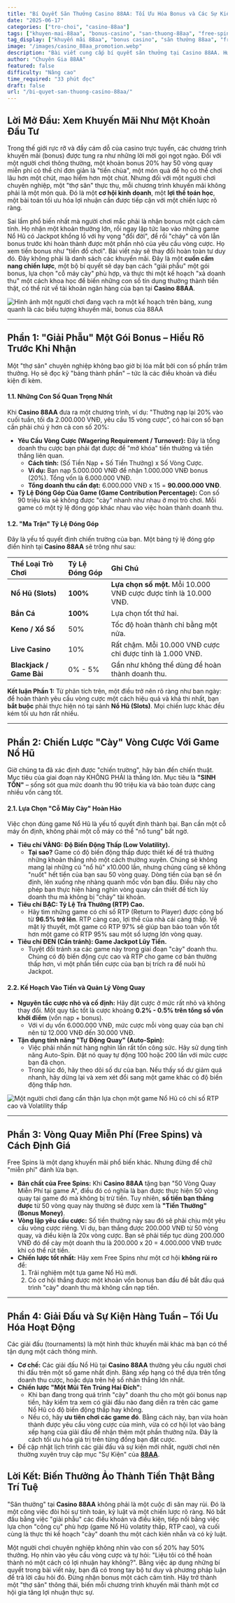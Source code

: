 ```yaml
---
title: "Bí Quyết Săn Thưởng Casino 88AA: Tối Ưu Hóa Bonus và Các Sự Kiện Hàng Tuần Để Gia Tăng Lợi Nhuận"
date: "2025-06-17"
categories: ["tro-choi", "casino-88aa"]
tags: ["khuyen-mai-88aa", "bonus-casino", "san-thuong-88aa", "free-spins", "kinh-nghiem-casino", "casino-uy-tin", "meo-choi-casino"]
tag_display: ["khuyến mãi 88aa", "bonus casino", "săn thưởng 88aa", "free spins", "kinh nghiệm casino", "casino uy tín", "mẹo chơi casino"]
image: "/images/casino_88aa_promotion.webp"
description: "Bài viết cung cấp bí quyết săn thưởng tại Casino 88AA. Hướng dẫn chi tiết chiến lược 'cày' vòng cược với game Nổ Hũ, cách định giá Free Spins và tận dụng sự kiện hàng tuần để tối đa hóa lợi nhuận."
author: "Chuyên Gia 88AA"
featured: false
difficulty: "Nâng cao"
time_required: "33 phút đọc"
draft: false
url: "/bi-quyet-san-thuong-casino-88aa/"
---
```


## Lời Mở Đầu: Xem Khuyến Mãi Như Một Khoản Đầu Tư

Trong thế giới rực rỡ và đầy cám dỗ của casino trực tuyến, các chương trình khuyến mãi (bonus) được tung ra như những lời mời gọi ngọt ngào. Đối với một người chơi thông thường, một khoản bonus 20% hay 50 vòng quay miễn phí có thể chỉ đơn giản là "tiền chùa", một món quà để họ có thể chơi lâu hơn một chút, mạo hiểm hơn một chút. Nhưng đối với một người chơi chuyên nghiệp, một "thợ săn" thực thụ, mỗi chương trình khuyến mãi không phải là một món quà. Đó là một **cơ hội kinh doanh**, một **lợi thế toán học**, một bài toán tối ưu hóa lợi nhuận cần được tiếp cận với một chiến lược rõ ràng.

Sai lầm phổ biến nhất mà người chơi mắc phải là nhận bonus một cách cảm tính. Họ nhận một khoản thưởng lớn, rồi ngay lập tức lao vào những game Nổ Hũ có Jackpot khổng lồ với hy vọng "đổi đời", để rồi "cháy" cả vốn lẫn bonus trước khi hoàn thành được một phần nhỏ của yêu cầu vòng cược. Họ xem tiền bonus như "tiền đồ chơi". Bài viết này sẽ thay đổi hoàn toàn tư duy đó. Đây không phải là danh sách các khuyến mãi. Đây là một **cuốn cẩm nang chiến lược**, một bộ bí quyết sẽ dạy bạn cách "giải phẫu" một gói bonus, lựa chọn "cỗ máy cày" phù hợp, và thực thi một kế hoạch "xả doanh thu" một cách khoa học để biến những con số tín dụng thưởng thành tiền thật, có thể rút về tài khoản ngân hàng của bạn tại **Casino 88AA**.

![Hình ảnh một người chơi đang vạch ra một kế hoạch trên bảng, xung quanh là các biểu tượng khuyến mãi, bonus của 88AA](/images/casino_88aa_promotion.webp)

---

## Phần 1: "Giải Phẫu" Một Gói Bonus – Hiểu Rõ Trước Khi Nhận

Một "thợ săn" chuyên nghiệp không bao giờ bị lóa mắt bởi con số phần trăm thưởng. Họ sẽ đọc kỹ "bảng thành phần" – tức là các điều khoản và điều kiện đi kèm.

#### **1.1. Những Con Số Quan Trọng Nhất**
Khi **Casino 88AA** đưa ra một chương trình, ví dụ: "Thưởng nạp lại 20% vào cuối tuần, tối đa 2.000.000 VNĐ, yêu cầu 15 vòng cược", có hai con số bạn cần phải chú ý hơn cả con số 20%:
* **Yêu Cầu Vòng Cược (Wagering Requirement / Turnover):** Đây là tổng doanh thu cược bạn phải đạt được để "mở khóa" tiền thưởng và tiền thắng liên quan.
    * **Cách tính:** (Số Tiền Nạp + Số Tiền Thưởng) x Số Vòng Cược.
    * **Ví dụ:** Bạn nạp 5.000.000 VNĐ để nhận 1.000.000 VNĐ bonus (20%). Tổng vốn là 6.000.000 VNĐ.
    * **Tổng doanh thu cần đạt:** 6.000.000 VNĐ x 15 = **90.000.000 VNĐ**.
* **Tỷ Lệ Đóng Góp Của Game (Game Contribution Percentage):** Con số 90 triệu kia sẽ không được "cày" nhanh như nhau ở mọi trò chơi. Mỗi game có một tỷ lệ đóng góp khác nhau vào việc hoàn thành doanh thu.

#### **1.2. "Ma Trận" Tỷ Lệ Đóng Góp**
Đây là yếu tố quyết định chiến trường của bạn. Một bảng tỷ lệ đóng góp điển hình tại **Casino 88AA** sẽ trông như sau:

| Thể Loại Trò Chơi | Tỷ Lệ Đóng Góp | Ghi Chú |
| :--- | :--- | :--- |
| **Nổ Hũ (Slots)** | **100%** | **Lựa chọn số một.** Mỗi 10.000 VNĐ cược được tính là 10.000 VNĐ. |
| **Bắn Cá** | **100%** | Lựa chọn tốt thứ hai. |
| **Keno / Xổ Số** | 50% | Tốc độ hoàn thành chỉ bằng một nửa. |
| **Live Casino** | 10% | Rất chậm. Mỗi 10.000 VNĐ cược chỉ được tính là 1.000 VNĐ. |
| **Blackjack / Game Bài** | 0% - 5% | Gần như không thể dùng để hoàn thành doanh thu. |

**Kết luận Phần 1:** Từ phân tích trên, một điều trở nên rõ ràng như ban ngày: để hoàn thành yêu cầu vòng cược một cách hiệu quả và khả thi nhất, bạn **bắt buộc** phải thực hiện nó tại sảnh **Nổ Hũ (Slots)**. Mọi chiến lược khác đều kém tối ưu hơn rất nhiều.

---

## Phần 2: Chiến Lược "Cày" Vòng Cược Với Game Nổ Hũ

Giờ chúng ta đã xác định được "chiến trường", hãy bàn đến chiến thuật. Mục tiêu của giai đoạn này KHÔNG PHẢI là thắng lớn. Mục tiêu là **"SINH TỒN"** – sống sót qua mức doanh thu 90 triệu kia và bảo toàn được càng nhiều vốn càng tốt.

#### **2.1. Lựa Chọn "Cỗ Máy Cày" Hoàn Hảo**
Việc chọn đúng game Nổ Hũ là yếu tố quyết định thành bại. Bạn cần một cỗ máy ổn định, không phải một cỗ máy có thể "nổ tung" bất ngờ.
* **Tiêu chí VÀNG: Độ Biến Động Thấp (Low Volatility).**
    * **Tại sao?** Game có độ biến động thấp được thiết kế để trả thưởng những khoản thắng nhỏ một cách thường xuyên. Chúng sẽ không mang lại những cú "nổ hũ" x10.000 lần, nhưng chúng cũng sẽ không "nuốt" hết tiền của bạn sau 50 vòng quay. Dòng tiền của bạn sẽ ổn định, lên xuống nhẹ nhàng quanh mốc vốn ban đầu. Điều này cho phép bạn thực hiện hàng nghìn vòng quay cần thiết để tích lũy doanh thu mà không bị "cháy" tài khoản.
* **Tiêu chí BẠC: Tỷ Lệ Trả Thưởng (RTP) Cao.**
    * Hãy tìm những game có chỉ số RTP (Return to Player) được công bố từ **96.5% trở lên**. RTP càng cao, lợi thế của nhà cái càng thấp. Về mặt lý thuyết, một game có RTP 97% sẽ giúp bạn bảo toàn vốn tốt hơn một game có RTP 95% sau một số lượng lớn vòng quay.
* **Tiêu chí ĐEN (Cần tránh): Game Jackpot Lũy Tiến.**
    * Tuyệt đối tránh xa các game này trong giai đoạn "cày" doanh thu. Chúng có độ biến động cực cao và RTP cho game cơ bản thường thấp hơn, vì một phần tiền cược của bạn bị trích ra để nuôi hũ Jackpot.

#### **2.2. Kế Hoạch Vào Tiền và Quản Lý Vòng Quay**
* **Nguyên tắc cược nhỏ và cố định:** Hãy đặt cược ở mức rất nhỏ và không thay đổi. Một quy tắc tốt là cược khoảng **0.2% - 0.5% trên tổng số vốn khởi điểm** (vốn nạp + bonus).
    * Với ví dụ vốn 6.000.000 VNĐ, mức cược mỗi vòng quay của bạn chỉ nên từ 12.000 VNĐ đến 30.000 VNĐ.
* **Tận dụng tính năng "Tự Động Quay" (Auto-Spin):**
    * Việc phải nhấn nút hàng nghìn lần rất tốn công sức. Hãy sử dụng tính năng Auto-Spin. Đặt nó quay tự động 100 hoặc 200 lần với mức cược bạn đã chọn.
    * Trong lúc đó, hãy theo dõi số dư của bạn. Nếu thấy số dư giảm quá nhanh, hãy dừng lại và xem xét đổi sang một game khác có độ biến động thấp hơn.

![Một người chơi đang cẩn thận lựa chọn một game Nổ Hũ có chỉ số RTP cao và Volatility thấp](/images/casino_88aa_slots.webp)

---

## Phần 3: Vòng Quay Miễn Phí (Free Spins) và Cách Định Giá

Free Spins là một dạng khuyến mãi phổ biến khác. Nhưng đừng để chữ "miễn phí" đánh lừa bạn.

* **Bản chất của Free Spins:** Khi **Casino 88AA** tặng bạn "50 Vòng Quay Miễn Phí tại game A", điều đó có nghĩa là bạn được thực hiện 50 vòng quay tại game đó mà không bị trừ tiền. Tuy nhiên, **số tiền bạn thắng được** từ 50 vòng quay này thường sẽ được xem là **"Tiền Thưởng" (Bonus Money)**.
* **Vòng lặp yêu cầu cược:** Số tiền thưởng này sau đó sẽ phải chịu một yêu cầu vòng cược riêng. Ví dụ, bạn thắng được 200.000 VNĐ từ 50 vòng quay, và điều kiện là 20x vòng cược. Bạn sẽ phải tiếp tục dùng 200.000 VNĐ đó để cày một doanh thu là 200.000 x 20 = 4.000.000 VNĐ trước khi có thể rút tiền.
* **Chiến lược tốt nhất:** Hãy xem Free Spins như một cơ hội **không rủi ro** để:
    1.  Trải nghiệm một tựa game Nổ Hũ mới.
    2.  Có cơ hội thắng được một khoản vốn bonus ban đầu để bắt đầu quá trình "cày" doanh thu mà không cần nạp tiền.

---

## Phần 4: Giải Đấu và Sự Kiện Hàng Tuần – Tối Ưu Hóa Hoạt Động

Các giải đấu (tournaments) là một hình thức khuyến mãi khác mà bạn có thể tận dụng một cách thông minh.
* **Cơ chế:** Các giải đấu Nổ Hũ tại **Casino 88AA** thường yêu cầu người chơi thi đấu trên một số game nhất định. Bảng xếp hạng có thể dựa trên tổng doanh thu cược, hoặc dựa trên hệ số nhân thắng lớn nhất.
* **Chiến lược "Một Mũi Tên Trúng Hai Đích":**
    * Khi bạn đang trong quá trình "cày" doanh thu cho một gói bonus nạp tiền, hãy kiểm tra xem có giải đấu nào đang diễn ra trên các game Nổ Hũ có độ biến động thấp hay không.
    * Nếu có, hãy **ưu tiên chơi các game đó**. Bằng cách này, bạn vừa hoàn thành được yêu cầu vòng cược của mình, vừa có cơ hội lọt vào bảng xếp hạng của giải đấu để nhận thêm một phần thưởng nữa. Đây là cách tối ưu hóa giá trị trên từng đồng bạn đặt cược.
* Để cập nhật lịch trình các giải đấu và sự kiện mới nhất, người chơi nên thường xuyên truy cập mục "Sự Kiện" của [**88AA**](https://88aa.com.co "88AA").

## Lời Kết: Biến Thưởng Ảo Thành Tiền Thật Bằng Trí Tuệ

"Săn thưởng" tại **Casino 88AA** không phải là một cuộc đi săn may rủi. Đó là một công việc đòi hỏi sự tính toán, kỷ luật và một chiến lược rõ ràng. Nó bắt đầu bằng việc "giải phẫu" các điều khoản và điều kiện, tiếp nối bằng việc lựa chọn "công cụ" phù hợp (game Nổ Hũ volatity thấp, RTP cao), và cuối cùng là thực thi kế hoạch "cày" doanh thu một cách kiên nhẫn và có kỷ luật.

Một người chơi chuyên nghiệp không nhìn vào con số 20% hay 50% thưởng. Họ nhìn vào yêu cầu vòng cược và tự hỏi: "Liệu tôi có thể hoàn thành nó một cách có lợi nhuận hay không?". Bằng việc áp dụng những bí quyết trong bài viết này, bạn đã có trong tay bộ tư duy và phương pháp luận để trả lời câu hỏi đó. Đừng nhận bonus một cách cảm tính. Hãy trở thành một "thợ săn" thông thái, biến mỗi chương trình khuyến mãi thành một cơ hội gia tăng lợi nhuận thực sự.